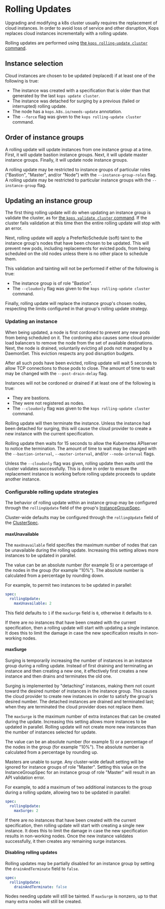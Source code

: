 # Rolling Updates

Upgrading and modifying a k8s cluster usually requires the replacement of cloud instances.
In order to avoid loss of service and other disruption, Kops replaces cloud instances
incrementally with a rolling update.

Rolling updates are performed using
[the `kops rolling-update cluster` command](../cli/kops_rolling-update_cluster.md).

## Instance selection

Cloud instances are chosen to be updated (replaced) if at least one of the following is true:

* The instance was created with a specification that is older than that generated by the last
`kops update cluster`.
* The instance was detached for surging by a previous (failed or interrupted) rolling update.
* The node has a `kops.k8s.io/needs-update` annotation.
* The `--force` flag was given to the `kops rolling-update cluster` command.

## Order of instance groups

A rolling update will update instances from one instance group at a time. First, it will update
bastion instance groups. Next, it will update master instance groups. Finally, it will update
node instance groups.

A rolling update may be restricted to instance groups of particular roles
("Bastion", "Master", and/or "Node") with the `--instance-group-roles` flag.
A rolling update may be restricted to particular instance groups with the `--instance-group` flag.

## Updating an instance group

The first thing rolling update will do when updating an instance group is validate the cluster,
as for [the `kops validate cluster` command](../cli/kops_validate_cluster.md).
If the cluster fails validation at this time then the entire rolling update will stop with an error.

Next, rolling update will apply a PreferNoSchedule (soft) taint to the
instance group's nodes that have been chosen to be updated. This will prevent new
pods, including replacements for evicted pods, from being scheduled on the old nodes
unless there is no other place to schedule them.

This validation and tainting will not be performed if either of the following is true:

* The instance group is of role "Bastion".
* The `--cloudonly` flag was given to the `kops rolling-update cluster` command.

Finally, rolling update will replace the instance group's chosen nodes, respecting the limits
configured in that group's rolling update strategy.

### Updating an instance

When being updated, a node is first cordoned to prevent any new pods from being scheduled on it.
The cordoning also causes some cloud provider load balancers to remove the node from the set of
available destinations. Next, the node is drained, voluntarily evicting all pods not managed by
a DaemonSet. This eviction respects any pod disruption budgets.

After all such pods have been evicted, rolling update will wait 5 seconds to allow TCP connections
to those pods to close. The amount of time to wait may be changed with the `--post-drain-delay` flag.

Instances will not be cordoned or drained if at least one of the following is true:
 
* They are bastions.
* They were not registered as nodes.
* The `--cloudonly` flag was given to the `kops rolling-update cluster` command.

Rolling update will then terminate the instance. Unless the instance had been detached for surging,
this will cause the cloud provider to create a new instance with the current specification.

Rolling update then waits for 15 seconds to allow the Kubernetes APIserver to notice the termination.
The amount of time to wait may be changed with the `--bastion-interval`, `--master-interval`, and/or
`--node-interval` flags.

Unless the `--cloudonly` flag was given, rolling update then waits until the cluster validates
successfully. This is done in order to ensure the
replacement instance is working before rolling update proceeds to update another instance.

### Configurable rolling update strategies

The behavior of rolling update within an instance group may be configured through the
`rollingUpdate` field of the group's
[InstanceGroupSpec](https://pkg.go.dev/k8s.io/kops/pkg/apis/kops#InstanceGroupSpec).

Cluster-wide defaults may be configured through the `rollingUpdate` field of the
[ClusterSpec](https://pkg.go.dev/k8s.io/kops/pkg/apis/kops#ClusterSpec).

#### maxUnavailable

The `maxUnavailable` field specifies the maximum number of nodes that can be unavailable
during the rolling update. Increasing this setting allows more instances to be updated
in parallel.

The value can be an absolute number (for example 5) or a percentage of the nodes
in the group (for example "10%"). The absolute number is calculated from a percentage by
rounding down.

For example, to permit two instances to be updated in parallel:

```yaml
spec:
  rollingUpdate:
    maxUnavailable: 2
```

This field defaults to `1` if the `maxSurge` field is `0`, otherwise it defaults to `0`.

If there are no instances that have been created with the current specification, then a rolling
update will start with updating a single instance. It does this to limit the damage in case the
new specification results in non-working nodes.

#### maxSurge

Surging is temporarily increasing the number of instances in an instance group during a rolling
update. Instead of first draining and terminating an instance and then creating a new one,
it effectively first creates a new instance and then drains and terminates the old one.

Surging is implemented by "detaching" instances, making them not count toward the desired
number of instances in the instance group. This causes the cloud provider to create new
instances in order to satisfy the group's desired number.
The detached instances are drained and terminated last;
when they are terminated the cloud provider does not replace them.

The `maxSurge` is the maximum number of extra instances that can be created during the update.
Increasing this setting allows more instances to be updated in parallel. Rolling update will
not create more new instances than the number of instances selected for update.

The value can be an absolute number (for example 5) or a percentage of the nodes
in the group (for example "10%"). The absolute number is calculated from a percentage by
rounding up.

Masters are unable to surge. Any cluster-wide default setting will be ignored for instance
groups of role "Master". Setting this value on the InstanceGroupSpec for an instance group of
role "Master" will result in an API validation error.

For example, to add a maximum of two additional instances to the group during a rolling update,
allowing two to be updated in parallel:

```yaml
spec:
  rollingUpdate:
    maxSurge: 2
```

If there are no instances that have been created with the current specification, then rolling
update will start with creating a single new instance. It does this to limit the damage in case the
new specification results in non-working nodes. Once the new instance validates successfully, it
then creates any remaining surge instances.

#### Disabling rolling updates

Rolling updates may be partially disabled for an instance group by setting the `drainAndTerminate`
field to `false`.

```yaml
spec:
  rollingUpdate:
    drainAndTerminate: false
```

Nodes needing update will still be tainted. If `maxSurge` is nonzero, up to that many extra
nodes will still be created.

